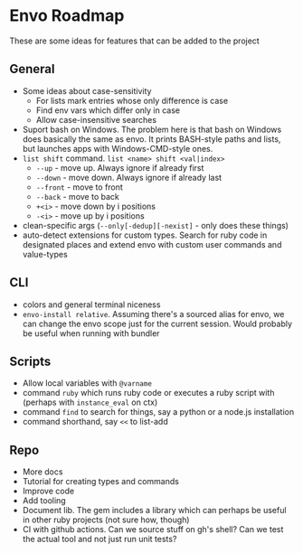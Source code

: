 # Envo Roadmap

These are some ideas for features that can be added to the project

## General

* Some ideas about case-sensitivity
    * For lists mark entries whose only difference is case
    * Find env vars which differ only in case
    * Allow case-insensitive searches
* Suport bash on Windows. The problem here is that bash on Windows does basically the same as envo. It prints BASH-style paths and lists, but launches apps with Windows-CMD-style ones.
* `list shift` command. `list <name> shift <val|index>`
    * `--up` - move up. Always ignore if already first
    * `--down` - move down. Always ignore if already last
    * `--front` - move to front
    * `--back` - move to back
    * `+<i>` - move down by i positions
    * `-<i>` - move up by i positions
* clean-specific args (`--only[-dedup][-nexist]` - only does these things)
* auto-detect extensions for custom types. Search for ruby code in designated places and extend envo with custom user commands and value-types

## CLI

* colors and general terminal niceness
* `envo-install relative`. Assuming there's a sourced alias for envo, we can change the envo scope just for the current session. Would probably be useful when running with bundler


## Scripts

* Allow local variables with `@varname`
* command `ruby` which runs ruby code or executes a ruby script with (perhaps with `instance_eval` on ctx)
* command `find` to search for things, say a python or a node.js installation
* command shorthand, say `<<` to list-add


## Repo

* More docs
* Tutorial for creating types and commands
* Improve code
* Add tooling
* Document lib. The gem includes a library which can perhaps be useful in other ruby projects (not sure how, though)
* CI with github actions. Can we source stuff on gh's shell? Can we test the actual tool and not just run unit tests?
